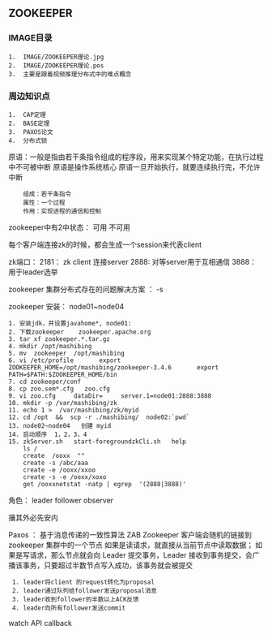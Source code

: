 ##  ZOOKEEPER

### IMAGE目录
```
1.  IMAGE/ZOOKEEPER理论.jpg
2.  IMAGE/ZOOKEEPER理论.pos
3.  主要是跟着视频推理分布式中的难点概念
```
### 周边知识点
```
1.  CAP定理
2.  BASE定理
3.  PAXOS论文
4.  分布式锁
```

原语：一般是指由若干条指令组成的程序段，用来实现某个特定功能，在执行过程中不可被中断
     原语是操作系统核心
     原语一旦开始执行，就要连续执行完，不允许中断

        组成：若干条指令 
        属性：一个过程
        作用：实现进程的通信和控制

zookeeper中有2中状态：
    可用
    不可用

每个客户端连接zk的时候，都会生成一个session来代表client


zk端口：
    2181： zk client 连接server
    2888:  对等server用于互相通信
    3888： 用于leader选举


zookeeper 集群分布式存在的问题解决方案    ： -s


zookeeper 安装：
 node01~node04
 
    1. 安装jdk，并设置javahome*, node01:
    2. 下载zookeeper    zookeeper.apache.org
    3. tar xf zookeeper.*.tar.gz
    4. mkdir /opt/mashibing
    5. mv  zookeeper  /opt/mashibing
    6. vi /etc/profile       export ZOOKEEPER_HOME=/opt/mashibing/zookeeper-3.4.6       export PATH=$PATH:$ZOOKEEPER_HOME/bin
    7. cd zookeeper/conf
    8. cp zoo.sem*.cfg   zoo.cfg
    9. vi zoo.cfg     dataDir=     server.1=node01:2888:3888
    10. mkdir -p /var/mashibing/zk
    11. echo 1 >  /var/mashibing/zk/myid
    12. cd /opt  &&  scp -r ./mashibing/  node02:`pwd`
    13. node02~node04   创建 myid
    14. 启动顺序  1，2，3，4
    15. zkServer.sh   start-foregroundzkCli.sh   help
        ls /
        create  /ooxx  ""
        create -s /abc/aaa
        create -e /ooxx/xxoo
        create -s -e /ooxx/xoxo
        get /ooxxnetstat -natp | egrep  '(2888|3888)' 


   角色：
     leader
     follower
     observer

   攘其外必先安内

  Paxos ： 基于消息传递的一致性算法
  ZAB
     Zookeeper 客户端会随机的链接到 zookeeper 集群中的一个节点
     如果是读请求，就直接从当前节点中读取数据；
     如果是写请求，那么节点就会向 Leader 提交事务，Leader 接收到事务提交，会广播该事务，只要超过半数节点写入成功，该事务就会被提交
     
     
     1. leader将client 的request转化为proposal
     2. leader通过队列给follower发送proposal消息
     3. leader收到follower的半数以上ACK反馈
     4. leader向所有follower发送commit
     
  watch
  API
  callback
